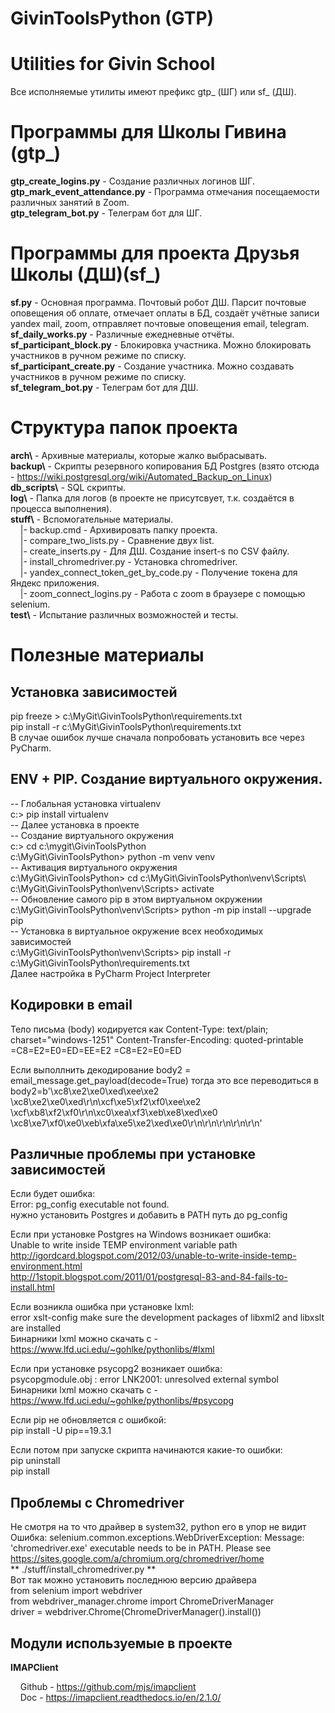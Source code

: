 # GivinToolsPython (GTP)
# Utilities for Givin School

Все исполняемые утилиты имеют префикс gtp_ (ШГ) или sf_ (ДШ).  

# Программы для Школы Гивина (gtp_)
**gtp_create_logins.py** - Создание различных логинов ШГ.  
**gtp_mark_event_attendance.py** - Программа отмечания посещаемости различных занятий в Zoom.  
**gtp_telegram_bot.py** - Телеграм бот для ШГ.  

# Программы для проекта Друзья Школы (ДШ)(sf_)
**sf.py** - Основная программа. Почтовый робот ДШ. Парсит почтовые оповещения об оплате, отмечает оплаты в БД, создаёт учётные записи yandex mail, zoom, отправляет почтовые оповещения email, telegram. 
**sf_daily_works.py** - Различные ежедневные отчёты.  
**sf_participant_block.py** - Блокировка участника. Можно блокировать участников в ручном режиме по списку.  
**sf_participant_create.py** - Создание участника. Можно создавать участников в ручном режиме по списку.  
**sf_telegram_bot.py** - Телеграм бот для ДШ.  

# Структура папок проекта
**arch\\** - Архивные материалы, которые жалко выбрасывать.  
**backup\\** - Скрипты резервного копирования БД Postgres (взято отсюда - https://wiki.postgresql.org/wiki/Automated_Backup_on_Linux)  
**db_scripts\\** - SQL скрипты.  
**log\\** - Папка для логов (в проекте не присутсвует, т.к. создаётся в процесса выполнения).  
**stuff\\** - Вспомогательные материалы.  
&nbsp;  &nbsp;  |- backup.cmd - Архивировать папку проекта.  
&nbsp;  &nbsp;  |- compare_two_lists.py - Сравнение двух list.  
&nbsp;  &nbsp;  |- create_inserts.py - Для ДШ. Создание insert-s по CSV файлу.  
&nbsp;  &nbsp;  |- install_chromedriver.py - Установка chromedriver.  
&nbsp;  &nbsp;  |- yandex_connect_token_get_by_code.py - Получение токена для Яндекс приложения.  
&nbsp;  &nbsp;  |- zoom_connect_logins.py - Работа с zoom в браузере с помощью selenium.  
**test\\** - Испытание различных возможностей и тесты.  

# Полезные материалы

## Установка зависимостей  
pip freeze > c:\MyGit\GivinToolsPython\requirements.txt  
pip install -r c:\MyGit\GivinToolsPython\requirements.txt  
В случае ошибок лучше сначала попробовать установить все через PyCharm.  

## ENV + PIP. Создание виртуального окружения.
-- Глобальная установка virtualenv  
c:\> pip install virtualenv  
-- Далее установка в проекте  
-- Создание виртуального окружения  
c:\> cd c:\mygit\GivinToolsPython  
c:\MyGit\GivinToolsPython> python -m venv venv  
-- Активация виртуального окружения  
c:\MyGit\GivinToolsPython> cd c:\MyGit\GivinToolsPython\venv\Scripts\  
c:\MyGit\GivinToolsPython\venv\Scripts> activate  
-- Обновление самого pip в этом виртуальном окружении  
c:\MyGit\GivinToolsPython\venv\Scripts> python -m pip install --upgrade pip  
-- Установка в виртуальное окружение всех необходимых зависимостей  
c:\MyGit\GivinToolsPython\venv\Scripts> pip install -r c:\MyGit\GivinToolsPython\requirements.txt  
Далее настройка в PyCharm Project Interpreter 

## Кодировки в email
Тело письма (body) кодируется как
Content-Type: text/plain; charset="windows-1251"
Content-Transfer-Encoding: quoted-printable
=C8=E2=E0=ED=EE=E2 =C8=E2=E0=ED

Если выполлнить декодирование
body2 = email_message.get_payload(decode=True)
тогда это все переводиться в 
body2=b'\xc8\xe2\xe0\xed\xee\xe2 \xc8\xe2\xe0\xed\r\n\xcf\xe5\xf2\xf0\xee\xe2 \xcf\xb8\xf2\xf0\r\n\xc0\xea\xf3\xeb\xe8\xed\xe0 \xc8\xe7\xf0\xe0\xeb\xfa\xe5\xe2\xed\xe0\r\n\r\n\r\n\r\n\r\n'

## Различные проблемы при установке зависимостей 
Если будет ошибка:  
Error: pg_config executable not found.  
нужно установить Postgres и добавить в PATH путь до pg_config  

Если при установке Postgres на Windows возникает ошибка:  
Unable to write inside TEMP environment variable path  
http://igordcard.blogspot.com/2012/03/unable-to-write-inside-temp-environment.html  
http://1stopit.blogspot.com/2011/01/postgresql-83-and-84-fails-to-install.html  

Если возникла ошибка при установке lxml:  
error xslt-config make sure the development packages of libxml2 and libxslt are installed  
Бинарники lxml можно скачать с - https://www.lfd.uci.edu/~gohlke/pythonlibs/#lxml  

Если при установке psycopg2 возникает ошибка:  
psycopgmodule.obj : error LNK2001: unresolved external symbol  
Бинарники lxml можно скачать с - https://www.lfd.uci.edu/~gohlke/pythonlibs/#psycopg  

Если pip не обновляется с ошибкой:  
pip install -U pip==19.3.1  

Если потом при запуске скрипта начинаются какие-то ошибки:  
pip uninstall <package>  
pip install <package>  

## Проблемы с Chromedriver
Не смотря на то что драйвер в system32, python его в упор не видит  
Ошибка: selenium.common.exceptions.WebDriverException: Message: 'chromedriver.exe' executable needs to be in PATH. Please see https://sites.google.com/a/chromium.org/chromedriver/home  
** ./stuff/install_chromedriver.py **  
Вот так можно установить последнюю версию драйвера  
from selenium import webdriver  
from webdriver_manager.chrome import ChromeDriverManager  
driver = webdriver.Chrome(ChromeDriverManager().install())  

## Модули используемые в проекте
**IMAPClient**  

&nbsp;  &nbsp;  Github - https://github.com/mjs/imapclient  
&nbsp;  &nbsp;  Doc - https://imapclient.readthedocs.io/en/2.1.0/  
